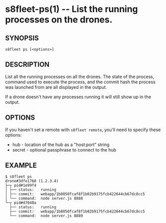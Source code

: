s8fleet-ps(1) -- List the running processes on the drones.
========================================================

## SYNOPSIS

    s8fleet ps [<options>]

## DESCRIPTION

List all the running processes on all the drones. The state of the process,
command used to execute the process, and the commit hash the process was
launched from are all displayed in the output.

If a drone doesn't have any processes running it will still show up in the
output.

## OPTIONS

If you haven't set a remote with `s8fleet remote`, you'll need to specify these
options:

* hub - location of the hub as a "host:port" string
* secret - optional passphrase to connect to the hub

## EXAMPLE

    $ s8fleet ps
    drone#3dfe17b8 (1.2.3.4)
    ├─┬ pid#1e99f4
    │ ├── status:   running
    │ ├── commit:   webapp/1b8050fcaf8f1b02b9175fcb422644cb67dc8cc5
    │ └── command:  node server.js 8888
    └─┬ pid#d7048a
      ├── status:   running
      ├── commit:   webapp/1b8050fcaf8f1b02b9175fcb422644cb67dc8cc5
      └── command:  node server.js 8889
